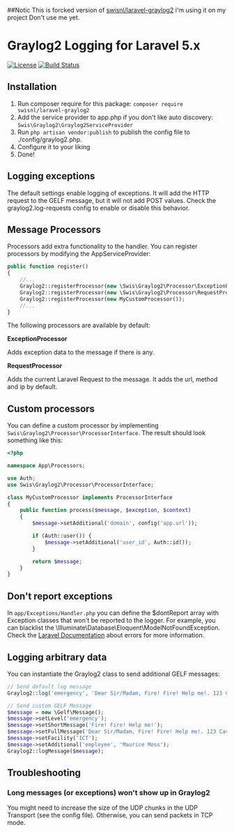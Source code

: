 ##Notic
This is forcked version of [swisnl/laravel-graylog2](https://github.com/swisnl/laravel-graylog2)
i'm using it on my project 
Don't use me yet.
# Graylog2 Logging for Laravel 5.x
[![License](https://poser.pugx.org/swisnl/textsnippet/license)](https://packagist.org/packages/swisnl/laravel-graylog) [![Build Status](https://travis-ci.org/swisnl/laravel-graylog2.svg?branch=master)](https://travis-ci.org/swisnl/laravel-graylog2)

## Installation

1. Run composer require for this package: `composer require swisnl/laravel-graylog2`
2. Add the service provider to app.php if you don't like auto discovery: `Swis\Graylog2\Graylog2ServiceProvider`
3. Run `php artisan vendor:publish` to publish the config file to ./config/graylog2.php.
4. Configure it to your liking
5. Done!

## Logging exceptions
The default settings enable logging of exceptions. It will add the HTTP request to the GELF message, but it will not add POST values. Check the graylog2.log-requests config to enable or disable this behavior.

## Message Processors 
Processors add extra functionality to the handler. You can register processors by modifying the AppServiceProvider:
```php
public function register()
{
    //...
    Graylog2::registerProcessor(new \Swis\Graylog2\Processor\ExceptionProcessor());
    Graylog2::registerProcessor(new \Swis\Graylog2\Processor\RequestProcessor());
    Graylog2::registerProcessor(new MyCustomProcessor());
    //...
}
```

The following processors are available by default:

**ExceptionProcessor**

Adds exception data to the message if there is any.

**RequestProcessor**

Adds the current Laravel Request to the message. It adds the url, method and ip by default.

## Custom processors
You can define a custom processor by implementing `Swis\Graylog2\Processor\ProcessorInterface`. The result should look something like this:

```php
<?php

namespace App\Processors;

use Auth;
use Swis\Graylog2\Processor\ProcessorInterface;

class MyCustomProcessor implements ProcessorInterface
{
    public function process($message, $exception, $context)
    {
        $message->setAdditional('domain', config('app.url'));

        if (Auth::user()) {
            $message->setAdditional('user_id', Auth::id());
        }

        return $message;
    }
}

```

## Don't report exceptions
In `app/Exceptions/Handler.php` you can define the $dontReport array with Exception classes that won't be reported to the logger. For example, you can blacklist the \Illuminate\Database\Eloquent\ModelNotFoundException. Check the [Laravel Documentation](https://laravel.com/docs/master/errors#the-exception-handler) about errors for more information.

## Logging arbitrary data
You can instantiate the Graylog2 class to send additional GELF messages:

```php
// Send default log message
Graylog2::log('emergency', 'Dear Sir/Madam, Fire! Fire! Help me!. 123 Cavendon Road. Looking forward to hearing from you. Yours truly, Maurice Moss.', ['facility' => 'ICT']);

// Send custom GELF Message
$message = new \Gelf\Message();
$message->setLevel('emergency');
$message->setShortMessage('Fire! Fire! Help me!');
$message->setFullMessage('Dear Sir/Madam, Fire! Fire! Help me!. 123 Cavendon Road. Looking forward to hearing from you. Yours truly, Maurice Moss.');
$message->setFacility('ICT');
$message->setAdditional('employee', 'Maurice Moss');
Graylog2::logMessage($message);
```

## Troubleshooting

### Long messages (or exceptions) won't show up in Graylog2
You might need to increase the size of the UDP chunks in the UDP Transport (see the config file). Otherwise, you can send packets in TCP mode.